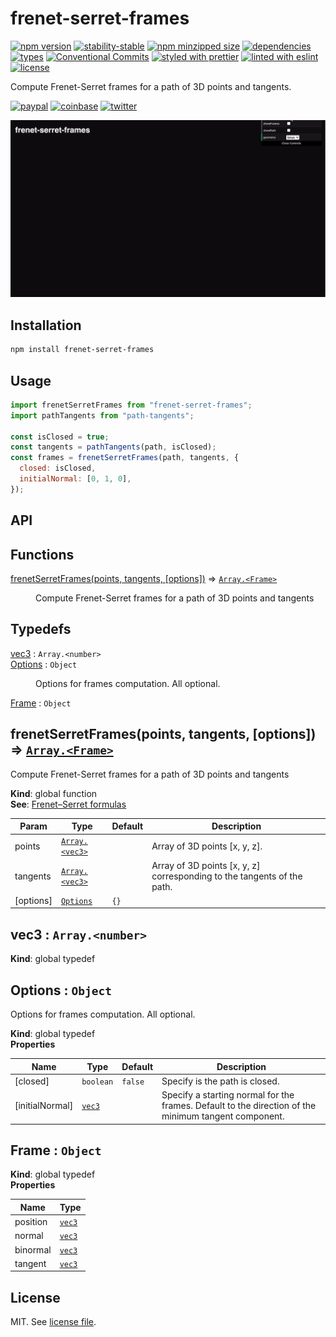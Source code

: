 # frenet-serret-frames

[![npm version](https://img.shields.io/npm/v/frenet-serret-frames)](https://www.npmjs.com/package/frenet-serret-frames)
[![stability-stable](https://img.shields.io/badge/stability-stable-green.svg)](https://www.npmjs.com/package/frenet-serret-frames)
[![npm minzipped size](https://img.shields.io/bundlephobia/minzip/frenet-serret-frames)](https://bundlephobia.com/package/frenet-serret-frames)
[![dependencies](https://img.shields.io/librariesio/release/npm/frenet-serret-frames)](https://github.com/dmnsgn/frenet-serret-frames/blob/main/package.json)
[![types](https://img.shields.io/npm/types/frenet-serret-frames)](https://github.com/microsoft/TypeScript)
[![Conventional Commits](https://img.shields.io/badge/Conventional%20Commits-1.0.0-fa6673.svg)](https://conventionalcommits.org)
[![styled with prettier](https://img.shields.io/badge/styled_with-Prettier-f8bc45.svg?logo=prettier)](https://github.com/prettier/prettier)
[![linted with eslint](https://img.shields.io/badge/linted_with-ES_Lint-4B32C3.svg?logo=eslint)](https://github.com/eslint/eslint)
[![license](https://img.shields.io/github/license/dmnsgn/frenet-serret-frames)](https://github.com/dmnsgn/frenet-serret-frames/blob/main/LICENSE.md)

Compute Frenet-Serret frames for a path of 3D points and tangents.

[![paypal](https://img.shields.io/badge/donate-paypal-informational?logo=paypal)](https://paypal.me/dmnsgn)
[![coinbase](https://img.shields.io/badge/donate-coinbase-informational?logo=coinbase)](https://commerce.coinbase.com/checkout/56cbdf28-e323-48d8-9c98-7019e72c97f3)
[![twitter](https://img.shields.io/twitter/follow/dmnsgn?style=social)](https://twitter.com/dmnsgn)

![](https://raw.githubusercontent.com/dmnsgn/frenet-serret-frames/main/screenshot.gif)

## Installation

```bash
npm install frenet-serret-frames
```

## Usage

```js
import frenetSerretFrames from "frenet-serret-frames";
import pathTangents from "path-tangents";

const isClosed = true;
const tangents = pathTangents(path, isClosed);
const frames = frenetSerretFrames(path, tangents, {
  closed: isClosed,
  initialNormal: [0, 1, 0],
});
```

## API

<!-- api-start -->

## Functions

<dl>
<dt><a href="#frenetSerretFrames">frenetSerretFrames(points, tangents, [options])</a> ⇒ <code><a href="#Frame">Array.&lt;Frame&gt;</a></code></dt>
<dd><p>Compute Frenet-Serret frames for a path of 3D points and tangents</p>
</dd>
</dl>

## Typedefs

<dl>
<dt><a href="#vec3">vec3</a> : <code>Array.&lt;number&gt;</code></dt>
<dd></dd>
<dt><a href="#Options">Options</a> : <code>Object</code></dt>
<dd><p>Options for frames computation. All optional.</p>
</dd>
<dt><a href="#Frame">Frame</a> : <code>Object</code></dt>
<dd></dd>
</dl>

<a name="frenetSerretFrames"></a>

## frenetSerretFrames(points, tangents, [options]) ⇒ [<code>Array.&lt;Frame&gt;</code>](#Frame)

Compute Frenet-Serret frames for a path of 3D points and tangents

**Kind**: global function  
**See**: [Frenet–Serret formulas](https://en.wikipedia.org/wiki/Frenet%E2%80%93Serret_formulas)

| Param     | Type                                     | Default         | Description                                                             |
| --------- | ---------------------------------------- | --------------- | ----------------------------------------------------------------------- |
| points    | [<code>Array.&lt;vec3&gt;</code>](#vec3) |                 | Array of 3D points [x, y, z].                                           |
| tangents  | [<code>Array.&lt;vec3&gt;</code>](#vec3) |                 | Array of 3D points [x, y, z] corresponding to the tangents of the path. |
| [options] | [<code>Options</code>](#Options)         | <code>{}</code> |                                                                         |

<a name="vec3"></a>

## vec3 : <code>Array.&lt;number&gt;</code>

**Kind**: global typedef  
<a name="Options"></a>

## Options : <code>Object</code>

Options for frames computation. All optional.

**Kind**: global typedef  
**Properties**

| Name            | Type                       | Default            | Description                                                                                          |
| --------------- | -------------------------- | ------------------ | ---------------------------------------------------------------------------------------------------- |
| [closed]        | <code>boolean</code>       | <code>false</code> | Specify is the path is closed.                                                                       |
| [initialNormal] | [<code>vec3</code>](#vec3) | <code></code>      | Specify a starting normal for the frames. Default to the direction of the minimum tangent component. |

<a name="Frame"></a>

## Frame : <code>Object</code>

**Kind**: global typedef  
**Properties**

| Name     | Type                       |
| -------- | -------------------------- |
| position | [<code>vec3</code>](#vec3) |
| normal   | [<code>vec3</code>](#vec3) |
| binormal | [<code>vec3</code>](#vec3) |
| tangent  | [<code>vec3</code>](#vec3) |

<!-- api-end -->

## License

MIT. See [license file](https://github.com/dmnsgn/frenet-serret-frames/blob/main/LICENSE.md).
